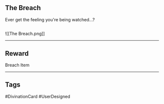 ## The Breach
Ever get the feeling you're being watched...?
## 
![[The Breach.png]]

---
## Reward
Breach Item

---
## Tags
#DivinationCard
#UserDesigned